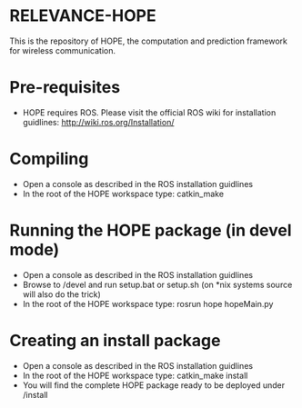 # RELEVANCE-HOPE
This is the repository of HOPE, the computation and prediction framework for wireless communication.

# Pre-requisites

- HOPE requires ROS. Please visit the official ROS wiki for installation guidlines: http://wiki.ros.org/Installation/

# Compiling

- Open a console as described in the ROS installation guidlines
- In the root of the HOPE workspace type: catkin_make

# Running the HOPE package (in devel mode)

- Open a console as described in the ROS installation guidlines
- Browse to <path-to-HOPE>/devel and run setup.bat or setup.sh (on *nix systems source will also do the trick)
- In the root of the HOPE workspace type: rosrun hope hopeMain.py

# Creating an install package

- Open a console as described in the ROS installation guidlines
- In the root of the HOPE workspace type: catkin_make install
- You will find the complete HOPE package ready to be deployed under <path-to-HOPE>/install
